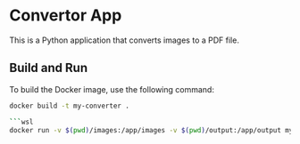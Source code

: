 # Convertor App

This is a Python application that converts images to a PDF file.

## Build and Run

To build the Docker image, use the following command:

```bash
docker build -t my-converter .

```wsl
docker run -v $(pwd)/images:/app/images -v $(pwd)/output:/app/output my-converter images